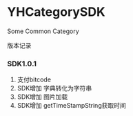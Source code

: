 # YHCategorySDK
Some Common Category

版本记录
### SDK1.0.1
1. 支付bitcode
2. SDK增加 字典转化为字符串
3. SDK增加 图片加载
4. SDK增加 getTimeStampString获取时间

